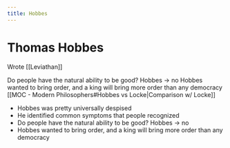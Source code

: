 ```yaml
---
title: Hobbes
---
```

# Thomas Hobbes

Wrote [[Leviathan]]
	
	
Do people have the natural ability to be good? Hobbes -> no
Hobbes wanted to bring order, and a king will bring more order than any democracy 
[[MOC - Modern Philosophers#Hobbes vs Locke\|Comparison w/ Locke]]

- Hobbes was pretty universally despised
- He identified common symptoms that people recognized
- Do people have the natural ability to be good? Hobbes -> no
- Hobbes wanted to bring order, and a king will bring more order than any democracy 

